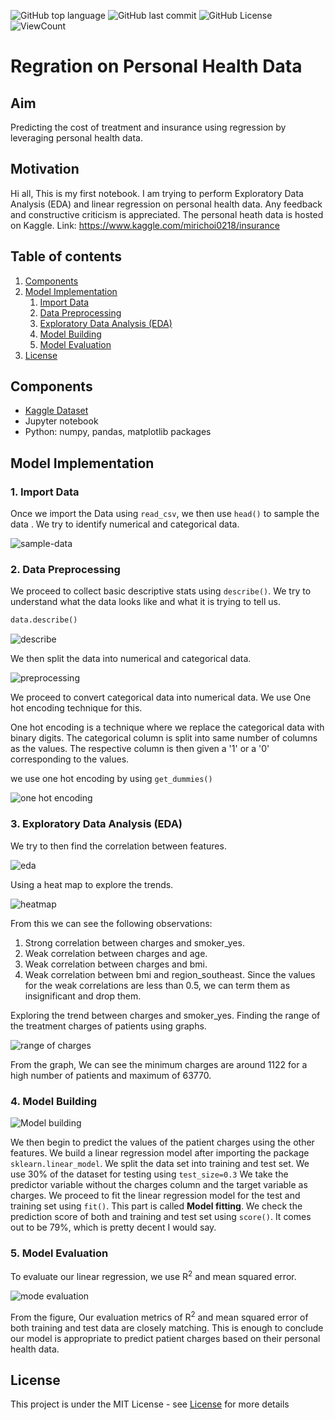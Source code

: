 ![GitHub top language](https://img.shields.io/github/languages/top/amanattar/Regression-on-Personal-Health-Data)
![GitHub last commit](https://img.shields.io/github/last-commit/amanattar/Regression-on-Personal-Health-Data?style=flat)
![GitHub License](https://img.shields.io/github/license/amanattar/Regression-on-Personal-Health-Data?style=flat)
![ViewCount](https://views.whatilearened.today/views/github/amanattar/Regression-on-Personal-Health-Data.svg?cache=remove)

# Regration on Personal Health Data

## Aim

Predicting the cost of treatment and insurance using regression by leveraging personal health data.

## Motivation
Hi all, This is my first notebook. I am trying to perform Exploratory Data Analysis (EDA) and linear regression on personal health data. Any feedback and constructive criticism is appreciated. The personal heath data is hosted on Kaggle. Link: https://www.kaggle.com/mirichoi0218/insurance

## Table of contents
1. [Components](https://github.com/amanattar/Regression-on-Personal-Health-Data#Components)
2. [Model Implementation](https://github.com/amanattar/Regression-on-Personal-Health-Data#model-implementation)
   1. [Import Data](https://github.com/amanattar/Regression-on-Personal-Health-Data#1-import-data)
   2. [Data Preprocessing](https://github.com/amanattar/Regression-on-Personal-Health-Data#2-data-preprocessing)
   3. [Exploratory Data Analysis (EDA)](https://github.com/amanattar/Regression-on-Personal-Health-Data#3-exploratory-data-analysis-eda)
   4. [Model Building](https://github.com/amanattar/Regression-on-Personal-Health-Data#4-model-building)
   5. [Model Evaluation](https://github.com/amanattar/Regression-on-Personal-Health-Data#5-model-evaluation)
3. [License](https://github.com/amanattar/Regression-on-Personal-Health-Data#License)

## Components
- [Kaggle Dataset](https://www.kaggle.com/mirichoi0218/insurance)
- Jupyter notebook
- Python: numpy, pandas, matplotlib packages

## Model Implementation

### 1. Import Data

Once we import the Data using `read_csv`, we then use `head()` to sample the data . We try to identify numerical and categorical data.

![sample-data](assets/Sample_Data.png)

### 2. Data Preprocessing

We proceed to collect basic descriptive stats using `describe()`. We try to understand what the data looks like and what it is trying to tell us.

```python
data.describe()
```

![describe](assets/describe.png)

We then split the data into numerical and categorical data.

![preprocessing](assets/preprocessing.png)

We proceed to convert categorical data into numerical data. We use One hot encoding technique for this.

One hot encoding is a technique where we replace the categorical data with binary digits. The categorical column is split into same number of columns as the values. The respective column is then given a '1' or a '0' corresponding to the values.

we use one hot encoding by using `get_dummies()`

![one hot encoding](assets/one-hot-encoding.png)

### 3. Exploratory Data Analysis (EDA)

We try to then find the correlation between features.

![eda](assets/eda.png)

Using a heat map to explore the trends.

![heatmap](assets/corr-heatmap.png)

From this we can see the following observations:

1. Strong correlation between charges and smoker_yes.
2. Weak correlation between charges and age.
3. Weak correlation between charges and bmi.
4. Weak correlation between bmi and region_southeast.
Since the values for the weak correlations are less than 0.5, we can term them as insignificant and drop them.

Exploring the trend between charges and smoker_yes.
Finding the range of the treatment charges of patients using graphs.

![range of charges](assets/charges_range.png)

From the graph, We can see the minimum charges are around 1122 for a high number of patients and maximum of 63770.

### 4. Model Building

![Model building](assets/model-building.png)

We then begin to predict the values of the patient charges using the other features. We build a linear regression model after importing the package `sklearn.linear_model`. We split the data set into training and test set. We use 30% of the dataset for testing using `test_size=0.3` 
We take the predictor variable without the charges column and the target variable as charges.
We proceed to fit the linear regression model for the test and training set using `fit()`. This part is called **Model fitting**. We check the prediction score of both and training and test set using `score()`. It comes out to be 79%, which is pretty decent I would say.

### 5. Model Evaluation

To evaluate our linear regression, we use R<sup>2</sup> and mean squared error.

![mode evaluation](assets/model-evaluation.png)

From the figure, Our evaluation metrics of R<sup>2</sup> and mean squared error of both training and test data are closely matching. This is enough to conclude our model is appropriate to predict patient charges based on their personal health data.

## License
This project is under the MIT License - see [License](LICENSE.md) for more details
